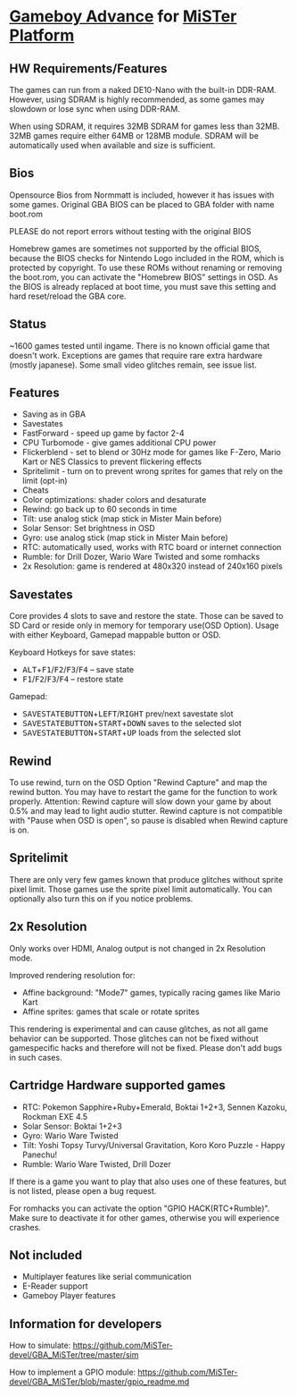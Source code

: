 # [Gameboy Advance](https://en.wikipedia.org/wiki/Game_Boy_Advance) for [MiSTer Platform](https://github.com/MiSTer-devel/Main_MiSTer/wiki)


## HW Requirements/Features
The games can run from a naked DE10-Nano with the built-in DDR-RAM.
However, using SDRAM is highly recommended, as some games may slowdown or lose sync when using DDR-RAM.

When using SDRAM, it requires 32MB SDRAM for games less than 32MB. 32MB games require either 64MB or 128MB module.
SDRAM will be automatically used when available and size is sufficient.

## Bios
Opensource Bios from Normmatt is included, however it has issues with some games.
Original GBA BIOS can be placed to GBA folder with name boot.rom

PLEASE do not report errors without testing with the original BIOS

Homebrew games are sometimes not supported by the official BIOS, 
because the BIOS checks for Nintendo Logo included in the ROM, which is protected by copyright.
To use these ROMs without renaming or removing the boot.rom, 
you can activate the "Homebrew BIOS" settings in OSD.
As the BIOS is already replaced at boot time, you must save this setting and hard reset/reload the GBA core.

## Status
~1600 games tested until ingame.
There is no known official game that doesn't work.
Exceptions are games that require rare extra hardware (mostly japanese).
Some small video glitches remain, see issue list.

## Features
- Saving as in GBA
- Savestates
- FastForward - speed up game by factor 2-4
- CPU Turbomode - give games additional CPU power
- Flickerblend - set to blend or 30Hz mode for games like F-Zero, Mario Kart or NES Classics to prevent flickering effects
- Spritelimit - turn on to prevent wrong sprites for games that rely on the limit (opt-in)
- Cheats
- Color optimizations: shader colors and desaturate
- Rewind: go back up to 60 seconds in time
- Tilt: use analog stick (map stick in Mister Main before)
- Solar Sensor: Set brightness in OSD
- Gyro: use analog stick (map stick in Mister Main before)
- RTC: automatically used, works with RTC board or internet connection
- Rumble: for Drill Dozer, Wario Ware Twisted and some romhacks
- 2x Resolution: game is rendered at 480x320 instead of 240x160 pixels

## Savestates
Core provides 4 slots to save and restore the state. 
Those can be saved to SD Card or reside only in memory for temporary use(OSD Option). 
Usage with either Keyboard, Gamepad mappable button or OSD.

Keyboard Hotkeys for save states:
- <kbd>ALT</kbd>+<kbd>F1</kbd>/<kbd>F2</kbd>/<kbd>F3</kbd>/<kbd>F4</kbd> – save state  
- <kbd>F1</kbd>/<kbd>F2</kbd>/<kbd>F3</kbd>/<kbd>F4</kbd> – restore state

Gamepad:
- <kbd>SAVESTATEBUTTON</kbd>+<kbd>LEFT</kbd>/<kbd>RIGHT</kbd> prev/next savestate slot
- <kbd>SAVESTATEBUTTON</kbd>+<kbd>START</kbd>+<kbd>DOWN</kbd> saves to the selected slot
- <kbd>SAVESTATEBUTTON</kbd>+<kbd>START</kbd>+<kbd>UP</kbd> loads from the selected slot

## Rewind
To use rewind, turn on the OSD Option "Rewind Capture" and map the rewind button.
You may have to restart the game for the function to work properly.
Attention: Rewind capture will slow down your game by about 0.5% and may lead to light audio stutter.
Rewind capture is not compatible with "Pause when OSD is open", so pause is disabled when Rewind capture is on.

## Spritelimit
There are only very few games known that produce glitches without sprite pixel limit.
Those games use the sprite pixel limit automatically.
You can optionally also turn this on if you notice problems.

## 2x Resolution
Only works over HDMI, Analog output is not changed in 2x Resolution mode. 

Improved rendering resolution for:
- Affine background: "Mode7" games, typically racing games like Mario Kart
- Affine sprites: games that scale or rotate sprites

This rendering is experimental and can cause glitches, as not all game behavior can be supported.
Those glitches can not be fixed without gamespecific hacks and therefore will not be fixed. 
Please don't add bugs in such cases.

## Cartridge Hardware supported games
- RTC: Pokemon Sapphire+Ruby+Emerald, Boktai 1+2+3, Sennen Kazoku, Rockman EXE 4.5
- Solar Sensor: Boktai 1+2+3
- Gyro: Wario Ware Twisted
- Tilt: Yoshi Topsy Turvy/Universal Gravitation, Koro Koro Puzzle - Happy Panechu!
- Rumble: Wario Ware Twisted, Drill Dozer

If there is a game you want to play that also uses one of these features, but is not listed, please open a bug request.

For romhacks you can activate the option "GPIO HACK(RTC+Rumble)". Make sure to deactivate it for other games, otherwise you will experience crashes.

## Not included
- Multiplayer features like serial communication
- E-Reader support
- Gameboy Player features

## Information for developers

How to simulate:
https://github.com/MiSTer-devel/GBA_MiSTer/tree/master/sim

How to implement a GPIO module:
https://github.com/MiSTer-devel/GBA_MiSTer/blob/master/gpio_readme.md
